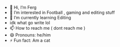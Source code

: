 - 👋 Hi, I’m Ferg
- 👀 I’m interested in Football , gaming and editing stuff
- 🌱 I’m currently learning Editing
-  idk what go write lol
- 📫 How to reach me ( dont reach me )
- 😄 Pronouns: he/him
- ⚡ Fun fact: Am a cat
